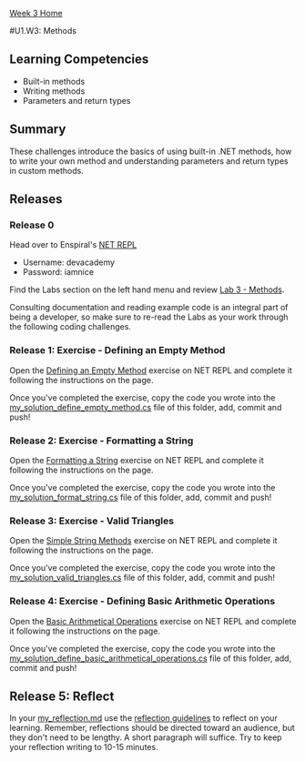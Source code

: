 [Week 3 Home](../)

#U1.W3: Methods

## Learning Competencies
- Built-in methods
- Writing methods
- Parameters and return types

## Summary
These challenges introduce the basics of using built-in .NET methods, how to write your own method and understanding parameters and return types in custom methods.

## Releases

### Release 0

Head over to Enspiral's [NET REPL](http://net-repl.enspiral.info) 

* Username: devacademy
* Password: iamnice

Find the Labs section on the left hand menu and review [Lab 3 - Methods](http://net-repl.enspiral.info/labs).

Consulting documentation and reading example code is an integral part of being a developer, so make sure to re-read the Labs as your work through the following coding challenges.

### Release 1: Exercise - Defining an Empty Method

Open the [Defining an Empty Method](http://net-repl.enspiral.info/exercises/4) exercise on NET REPL and complete it following the instructions on the page.

Once you've completed the exercise, copy the code you wrote into the [my_solution_define_empty_method.cs](my_solution_define_empty_method.cs) file of this folder, add, commit and push!

### Release 2: Exercise - Formatting a String

Open the [Formatting a String](http://net-repl.enspiral.info/exercises/5) exercise on NET REPL and complete it following the instructions on the page.

Once you've completed the exercise, copy the code you wrote into the [my_solution_format_string.cs](my_solution_format_string.cs) file of this folder, add, commit and push!

### Release 3: Exercise - Valid Triangles

Open the [Simple String Methods](http://net-repl.enspiral.info/exercises/6) exercise on NET REPL and complete it following the instructions on the page.

Once you've completed the exercise, copy the code you wrote into the [my_solution_valid_triangles.cs](my_solution_valid_triangles.cs) file of this folder, add, commit and push!

### Release 4: Exercise - Defining Basic Arithmetic Operations

Open the [Basic Arithmetical Operations](http://net-repl.enspiral.info/exercises/7) exercise on NET REPL and complete it following the instructions on the page.

Once you've completed the exercise, copy the code you wrote into the [my_solution_define_basic_arithmetical_operations.cs](my_solution_define_basic_arithmetical_operations.cs) file of this folder, add, commit and push!

## Release 5: Reflect
In your [my_reflection.md](my_reflection.md) use the [reflection guidelines](https://github.com/dev-academy-phase0/phase-0-handbook/blob/master/coding-references/reflection-guidelines.md) to reflect on your learning. Remember, reflections should be directed toward an audience, but they don't need to be lengthy. A short paragraph will suffice. Try to keep your reflection writing to 10-15 minutes.